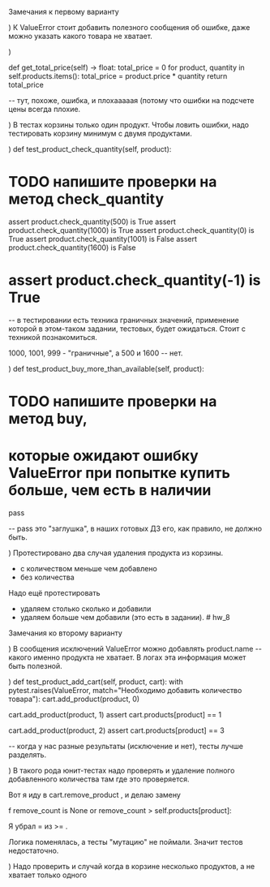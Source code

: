 Замечания к первому варианту

) К ValueError стоит добавить полезного сообщения об ошибке, даже можно указать какого товара не хватает.

)

def get_total_price(self) -> float:
total_price = 0
for product, quantity in self.products.items():
total_price = product.price * quantity
return total_price

-- тут, похоже, ошибка, и плохааааая (потому что ошибки на подсчете цены всегда плохие.

) В тестах корзины только один продукт. Чтобы ловить ошибки, надо тестировать корзину минимум с двумя продуктами.

)
def test_product_check_quantity(self, product):
# TODO напишите проверки на метод check_quantity
assert product.check_quantity(500) is True
assert product.check_quantity(1000) is True
assert product.check_quantity(0) is True
assert product.check_quantity(1001) is False
assert product.check_quantity(1600) is False
# assert product.check_quantity(-1) is True

-- в тестировании есть техника граничных значений, применение которой в этом-таком задании, тестовых, будет ожидаться. Стоит с техникой познакомиться.

1000, 1001, 999 - "граничные", а 500 и 1600 -- нет.

)
def test_product_buy_more_than_available(self, product):
# TODO напишите проверки на метод buy,
# которые ожидают ошибку ValueError при попытке купить больше, чем есть в наличии
pass

-- pass это "заглушка", в наших готовых ДЗ его, как правило, не должно быть.

) Протестировано два случая удаления продукта из корзины.

- с количеством меньше чем добавлено
- без количества

Надо ещё протестировать
- удаляем столько сколько и добавили
- удаляем больше чем добавили (это есть в задании). # hw_8


Замечания ко второму варианту

) В сообщения исключений ValueError можно добавлять product.name -- какого именно продукта не хватает. В логах эта информация может быть полезной.

) def test_product_add_cart(self, product, cart):
with pytest.raises(ValueError, match="Необходимо добавить количество товара"):
cart.add_product(product, 0)

cart.add_product(product, 1)
assert cart.products[product] == 1

cart.add_product(product, 2)
assert cart.products[product] == 3

-- когда у нас разные результаты (исключение и нет), тесты лучше разделять.

) В такого рода юнит-тестах надо проверять и удаление полного добавленного количества там где это проверяется.

Вот я иду в cart.remove_product , и делаю замену

f remove_count is None or remove_count > self.products[product]:

Я убрал = из >= .

Логика поменялась, а тесты "мутацию" не поймали. Значит тестов недостаточно.

) Надо проверить и случай когда в корзине несколько продуктов, а не хватает только одного



